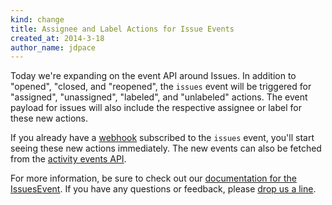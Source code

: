 ```yaml
---
kind: change
title: Assignee and Label Actions for Issue Events
created_at: 2014-3-18
author_name: jdpace
---
```


Today we're expanding on the event API around Issues. In addition to "opened", "closed, and "reopened", the `issues` event will be triggered for "assigned", "unassigned", "labeled", and "unlabeled" actions. The event payload for issues will also include the respective assignee or label for these new actions.

If you already have a [webhook](/webhooks/) subscribed to the `issues` event, you'll start seeing these new actions immediately. The new events can also be fetched from the [activity events API](/v3/activity/events/).

For more information, be sure to check out our [documentation for the IssuesEvent](/v3/activity/events/types/#issuesevent). If you have any questions or feedback, please [drop us a line][contact].

[contact]: https://github.com/contact?form%5Bsubject%5D=New+Actions+For+Issues+Event
